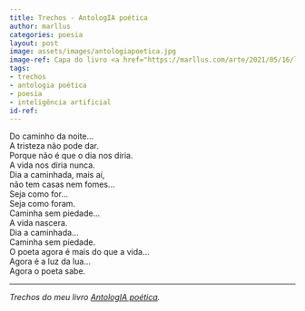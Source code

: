 ```yaml
---
title: Trechos - AntologIA poética
author: marllus
categories: poesia
layout: post
image: assets/images/antologiapoetica.jpg
image-ref: Capa do livro <a href="https://marllus.com/arte/2021/05/16/livro-antologia-poetica.html">AntologIA poética</a>
tags:
- trechos
- antologia poética
- poesia
- inteligência artificial
id-ref:
---
```


Do caminho da noite...<br>
A tristeza não pode dar.<br>
Porque não é que o dia nos diria.<br>
A vida nos diria nunca.<br>
Dia a caminhada, mais aí,<br>
não tem casas nem fomes...<br>
Seja como for...<br>
Seja como foram.<br>
Caminha sem piedade...<br>
A vida nascera.<br>
Dia a caminhada...<br>
Caminha sem piedade.<br>
O poeta agora é mais do que a vida...<br>
Agora é a luz da lua...<br>
Agora o poeta sabe.<br>

----
*Trechos do meu livro [AntologIA poética](https://marllus.com/arte/2021/05/16/livro-antologia-poetica.html).*
